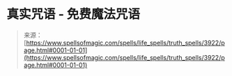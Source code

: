<!--yml

category: 未分类

date: 2024-06-12 18:37:47

-->

# 真实咒语 - 免费魔法咒语

> 来源：[https://www.spellsofmagic.com/spells/life_spells/truth_spells/3922/page.html#0001-01-01](https://www.spellsofmagic.com/spells/life_spells/truth_spells/3922/page.html#0001-01-01)

